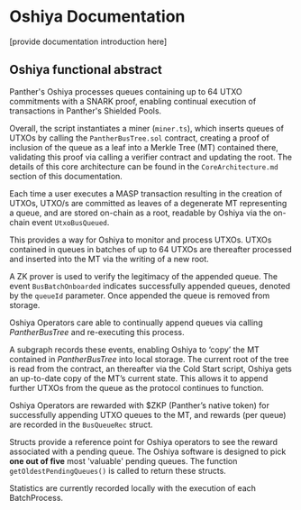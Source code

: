 # Oshiya Documentation

[provide documentation introduction here]

## Oshiya functional abstract

Panther's Oshiya processes queues containing up to 64 UTXO commitments with a SNARK proof, enabling continual execution of transactions in Panther's Shielded Pools.

Overall, the script instantiates a miner (`miner.ts`), which inserts queues of UTXOs by calling the `PantherBusTree.sol` contract, creating a proof of inclusion of the queue as a leaf into a Merkle Tree (MT) contained there, validating this proof via calling a verifier contract and updating the root. The details of this core architecture can be found in the `CoreArchitecture.md` section of this documentation.

Each time a user executes a MASP transaction resulting in the creation of UTXOs, UTXO/s are committed as leaves of a degenerate MT representing a queue, and are stored on-chain as a root, readable by Oshiya via the on-chain event `UtxoBusQueued`.

This provides a way for Oshiya to monitor and process UTXOs. UTXOs contained in queues in batches of up to 64 UTXOs are thereafter processed and inserted into the MT via the writing of a new root.

A ZK prover is used to verify the legitimacy of the appended queue. The event `BusBatchOnboarded` indicates successfully appended queues, denoted by the `queueId` parameter. Once appended the queue is removed from storage.

Oshiya Operators care able to continually append queues via calling *PantherBusTree* and re-executing this process.

A subgraph records these events, enabling Oshiya to ‘copy’ the MT contained in *PantherBusTree* into local storage. The current root of the tree is read from the contract, an thereafter via the Cold Start script, Oshiya gets an up-to-date copy of the MT’s current state. This allows it to append further UTXOs from the queue as the protocol continues to function.

Oshiya Operators are rewarded with $ZKP (Panther’s native token) for successfully appending UTXO queues to the MT, and rewards (per queue) are recorded in the `BusQueueRec` struct. 

Structs provide a reference point for Oshiya operators to see the reward associated with a pending queue. The Oshiya software is designed to pick **one out of five** most 'valuable' pending queues. The function `getOldestPendingQueues()` is called to return these structs. 

Statistics are currently recorded locally with the execution of each BatchProcess.
